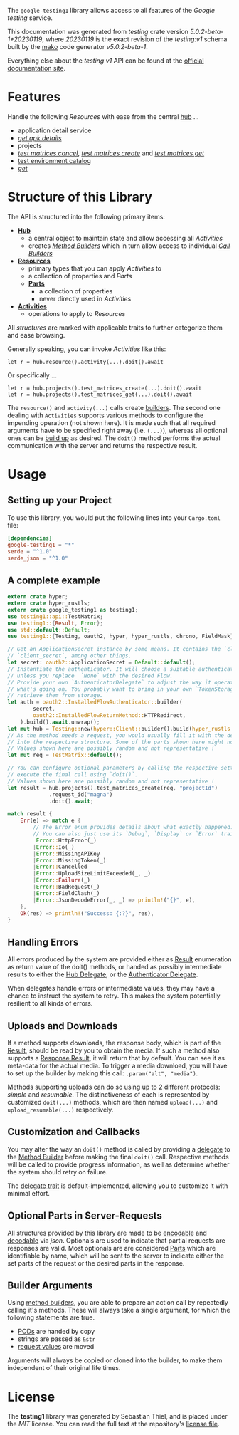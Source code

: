 <!---
DO NOT EDIT !
This file was generated automatically from 'src/generator/templates/api/README.md.mako'
DO NOT EDIT !
-->
The `google-testing1` library allows access to all features of the *Google testing* service.

This documentation was generated from *testing* crate version *5.0.2-beta-1+20230119*, where *20230119* is the exact revision of the *testing:v1* schema built by the [mako](http://www.makotemplates.org/) code generator *v5.0.2-beta-1*.

Everything else about the *testing* *v1* API can be found at the
[official documentation site](https://developers.google.com/cloud-test-lab/).
# Features

Handle the following *Resources* with ease from the central [hub](https://docs.rs/google-testing1/5.0.2-beta-1+20230119/google_testing1/Testing) ... 

* application detail service
 * [*get apk details*](https://docs.rs/google-testing1/5.0.2-beta-1+20230119/google_testing1/api::ApplicationDetailServiceGetApkDetailCall)
* projects
 * [*test matrices cancel*](https://docs.rs/google-testing1/5.0.2-beta-1+20230119/google_testing1/api::ProjectTestMatriceCancelCall), [*test matrices create*](https://docs.rs/google-testing1/5.0.2-beta-1+20230119/google_testing1/api::ProjectTestMatriceCreateCall) and [*test matrices get*](https://docs.rs/google-testing1/5.0.2-beta-1+20230119/google_testing1/api::ProjectTestMatriceGetCall)
* [test environment catalog](https://docs.rs/google-testing1/5.0.2-beta-1+20230119/google_testing1/api::TestEnvironmentCatalog)
 * [*get*](https://docs.rs/google-testing1/5.0.2-beta-1+20230119/google_testing1/api::TestEnvironmentCatalogGetCall)




# Structure of this Library

The API is structured into the following primary items:

* **[Hub](https://docs.rs/google-testing1/5.0.2-beta-1+20230119/google_testing1/Testing)**
    * a central object to maintain state and allow accessing all *Activities*
    * creates [*Method Builders*](https://docs.rs/google-testing1/5.0.2-beta-1+20230119/google_testing1/client::MethodsBuilder) which in turn
      allow access to individual [*Call Builders*](https://docs.rs/google-testing1/5.0.2-beta-1+20230119/google_testing1/client::CallBuilder)
* **[Resources](https://docs.rs/google-testing1/5.0.2-beta-1+20230119/google_testing1/client::Resource)**
    * primary types that you can apply *Activities* to
    * a collection of properties and *Parts*
    * **[Parts](https://docs.rs/google-testing1/5.0.2-beta-1+20230119/google_testing1/client::Part)**
        * a collection of properties
        * never directly used in *Activities*
* **[Activities](https://docs.rs/google-testing1/5.0.2-beta-1+20230119/google_testing1/client::CallBuilder)**
    * operations to apply to *Resources*

All *structures* are marked with applicable traits to further categorize them and ease browsing.

Generally speaking, you can invoke *Activities* like this:

```Rust,ignore
let r = hub.resource().activity(...).doit().await
```

Or specifically ...

```ignore
let r = hub.projects().test_matrices_create(...).doit().await
let r = hub.projects().test_matrices_get(...).doit().await
```

The `resource()` and `activity(...)` calls create [builders][builder-pattern]. The second one dealing with `Activities` 
supports various methods to configure the impending operation (not shown here). It is made such that all required arguments have to be 
specified right away (i.e. `(...)`), whereas all optional ones can be [build up][builder-pattern] as desired.
The `doit()` method performs the actual communication with the server and returns the respective result.

# Usage

## Setting up your Project

To use this library, you would put the following lines into your `Cargo.toml` file:

```toml
[dependencies]
google-testing1 = "*"
serde = "^1.0"
serde_json = "^1.0"
```

## A complete example

```Rust
extern crate hyper;
extern crate hyper_rustls;
extern crate google_testing1 as testing1;
use testing1::api::TestMatrix;
use testing1::{Result, Error};
use std::default::Default;
use testing1::{Testing, oauth2, hyper, hyper_rustls, chrono, FieldMask};

// Get an ApplicationSecret instance by some means. It contains the `client_id` and 
// `client_secret`, among other things.
let secret: oauth2::ApplicationSecret = Default::default();
// Instantiate the authenticator. It will choose a suitable authentication flow for you, 
// unless you replace  `None` with the desired Flow.
// Provide your own `AuthenticatorDelegate` to adjust the way it operates and get feedback about 
// what's going on. You probably want to bring in your own `TokenStorage` to persist tokens and
// retrieve them from storage.
let auth = oauth2::InstalledFlowAuthenticator::builder(
        secret,
        oauth2::InstalledFlowReturnMethod::HTTPRedirect,
    ).build().await.unwrap();
let mut hub = Testing::new(hyper::Client::builder().build(hyper_rustls::HttpsConnectorBuilder::new().with_native_roots().https_or_http().enable_http1().enable_http2().build()), auth);
// As the method needs a request, you would usually fill it with the desired information
// into the respective structure. Some of the parts shown here might not be applicable !
// Values shown here are possibly random and not representative !
let mut req = TestMatrix::default();

// You can configure optional parameters by calling the respective setters at will, and
// execute the final call using `doit()`.
// Values shown here are possibly random and not representative !
let result = hub.projects().test_matrices_create(req, "projectId")
             .request_id("magna")
             .doit().await;

match result {
    Err(e) => match e {
        // The Error enum provides details about what exactly happened.
        // You can also just use its `Debug`, `Display` or `Error` traits
         Error::HttpError(_)
        |Error::Io(_)
        |Error::MissingAPIKey
        |Error::MissingToken(_)
        |Error::Cancelled
        |Error::UploadSizeLimitExceeded(_, _)
        |Error::Failure(_)
        |Error::BadRequest(_)
        |Error::FieldClash(_)
        |Error::JsonDecodeError(_, _) => println!("{}", e),
    },
    Ok(res) => println!("Success: {:?}", res),
}

```
## Handling Errors

All errors produced by the system are provided either as [Result](https://docs.rs/google-testing1/5.0.2-beta-1+20230119/google_testing1/client::Result) enumeration as return value of
the doit() methods, or handed as possibly intermediate results to either the 
[Hub Delegate](https://docs.rs/google-testing1/5.0.2-beta-1+20230119/google_testing1/client::Delegate), or the [Authenticator Delegate](https://docs.rs/yup-oauth2/*/yup_oauth2/trait.AuthenticatorDelegate.html).

When delegates handle errors or intermediate values, they may have a chance to instruct the system to retry. This 
makes the system potentially resilient to all kinds of errors.

## Uploads and Downloads
If a method supports downloads, the response body, which is part of the [Result](https://docs.rs/google-testing1/5.0.2-beta-1+20230119/google_testing1/client::Result), should be
read by you to obtain the media.
If such a method also supports a [Response Result](https://docs.rs/google-testing1/5.0.2-beta-1+20230119/google_testing1/client::ResponseResult), it will return that by default.
You can see it as meta-data for the actual media. To trigger a media download, you will have to set up the builder by making
this call: `.param("alt", "media")`.

Methods supporting uploads can do so using up to 2 different protocols: 
*simple* and *resumable*. The distinctiveness of each is represented by customized 
`doit(...)` methods, which are then named `upload(...)` and `upload_resumable(...)` respectively.

## Customization and Callbacks

You may alter the way an `doit()` method is called by providing a [delegate](https://docs.rs/google-testing1/5.0.2-beta-1+20230119/google_testing1/client::Delegate) to the 
[Method Builder](https://docs.rs/google-testing1/5.0.2-beta-1+20230119/google_testing1/client::CallBuilder) before making the final `doit()` call. 
Respective methods will be called to provide progress information, as well as determine whether the system should 
retry on failure.

The [delegate trait](https://docs.rs/google-testing1/5.0.2-beta-1+20230119/google_testing1/client::Delegate) is default-implemented, allowing you to customize it with minimal effort.

## Optional Parts in Server-Requests

All structures provided by this library are made to be [encodable](https://docs.rs/google-testing1/5.0.2-beta-1+20230119/google_testing1/client::RequestValue) and 
[decodable](https://docs.rs/google-testing1/5.0.2-beta-1+20230119/google_testing1/client::ResponseResult) via *json*. Optionals are used to indicate that partial requests are responses 
are valid.
Most optionals are are considered [Parts](https://docs.rs/google-testing1/5.0.2-beta-1+20230119/google_testing1/client::Part) which are identifiable by name, which will be sent to 
the server to indicate either the set parts of the request or the desired parts in the response.

## Builder Arguments

Using [method builders](https://docs.rs/google-testing1/5.0.2-beta-1+20230119/google_testing1/client::CallBuilder), you are able to prepare an action call by repeatedly calling it's methods.
These will always take a single argument, for which the following statements are true.

* [PODs][wiki-pod] are handed by copy
* strings are passed as `&str`
* [request values](https://docs.rs/google-testing1/5.0.2-beta-1+20230119/google_testing1/client::RequestValue) are moved

Arguments will always be copied or cloned into the builder, to make them independent of their original life times.

[wiki-pod]: http://en.wikipedia.org/wiki/Plain_old_data_structure
[builder-pattern]: http://en.wikipedia.org/wiki/Builder_pattern
[google-go-api]: https://github.com/google/google-api-go-client

# License
The **testing1** library was generated by Sebastian Thiel, and is placed 
under the *MIT* license.
You can read the full text at the repository's [license file][repo-license].

[repo-license]: https://github.com/Byron/google-apis-rsblob/main/LICENSE.md


